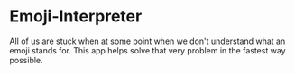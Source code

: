 # Emoji-Interpreter
All of us are stuck when at some point when we don't understand what an emoji stands for. This app helps solve that very problem in the fastest way possible.
